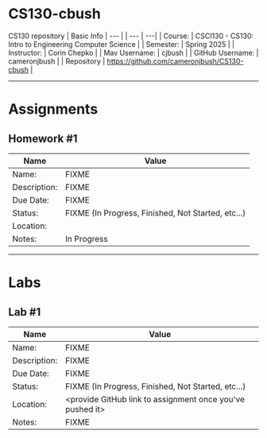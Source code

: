 # CS130-cbush
CS130 repository
| Basic Info | --- |
| --- | ---|
| Course: | CSCI130 - CS130: Intro to Engineering Computer Science |
| Semester: | Spring 2025 |
| Instructor: | Corin Chepko |
| Mav Username: | cjbush |
| GitHub Username: | cameronjbush |
| Repository | https://github.com/cameronjbush/CS130-cbush |
_______________________________________________________________________________________________________________
# Assignments
## Homework #1
| Name | Value |
| --- | --- |
| Name: | FIXME |
| Description: | FIXME |
| Due Date: | FIXME |
| Status: | FIXME (In Progress, Finished, Not Started, etc...) |
| Location: | <provide GitHub link to assignment> |
| Notes: | In Progress|
_______________________________________________________________________________________________________________
# Labs
## Lab #1
| Name | Value |
| --- | --- |
| Name: | FIXME |
| Description: | FIXME |
| Due Date: | FIXME |
| Status: | FIXME (In Progress, Finished, Not Started, etc...) |
| Location: | <provide GitHub link to assignment once you've pushed it> |
| Notes: | FIXME |
